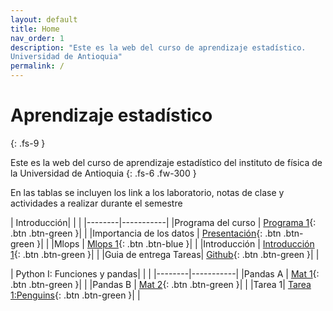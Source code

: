 ```yaml
---
layout: default
title: Home
nav_order: 1
description: "Este es la web del curso de aprendizaje estadístico.
Universidad de Antioquia"
permalink: /
---
```





# Aprendizaje estadístico 
{: .fs-9 }

Este es la web del curso de aprendizaje estadístico del instituto de física de la Universidad de Antioquia
{: .fs-6 .fw-300 }

<!-- [Get started now](#getting-started){: .btn .btn-primary .fs-5 .mb-4 .mb-md-0 .mr-2 } -->
<!-- [Libro guia](https://restrepo.github.io/ComputationalMethods/){: .btn .fs-5 .mb-4 .mb-md-0 } -->


En las tablas se incluyen los link a los laboratorio, notas de clase y actividades a realizar durante el semestre





| Introducción|  | |
|--------|-----------|
|Programa del curso | [Programa 1](https://github.com/CienciaDatosUdea/002_EstudiantesAprendizajeEstadistico/blob/main/semestre2025-2/Programa/ProgramaAE.pdf){: .btn .btn-green }| |
|Importancia de los datos | [Presentación](https://docs.google.com/presentation/d/1SrqIeip_4TOwvEmoUX60Wo6pSO3ZwyeO/edit?usp=share_link&ouid=113907049151858803895&rtpof=true&sd=true){: .btn .btn-green }| |
|Mlops | [Mlops 1](https://github.com/CienciaDatosUdea/002_EstudiantesAprendizajeEstadistico/blob/main/semestre2025-2/Sesiones/imagenes/Sesion_03_pandas.gif?raw=true){: .btn .btn-blue }| |
|Introducción | [Introducción 1](https://colab.research.google.com/github/CienciaDatosUdea/002_EstudiantesAprendizajeEstadistico/blob/main/semestre2025-2/Sesiones/Sesion_00_introduccion_v1.ipynb){: .btn .btn-green }| |
|Guia de entrega Tareas| [Github](https://docs.google.com/presentation/d/1-S9rPT4xcAzL3UvNJJh1y8t30k93kXqT/edit?usp=sharing&ouid=113907049151858803895&rtpof=true&sd=true){: .btn .btn-green }| |

| Python I: Funciones y pandas|  | |
|--------|-----------|
|Pandas A | [Mat 1](https://colab.research.google.com/github/CienciaDatosUdea/002_EstudiantesAprendizajeEstadistico/blob/main/semestre2025-2/Sesiones/Sesion_01a_python_pandas_v1.ipynb){: .btn .btn-green }| |
|Pandas B | [Mat 2](https://colab.research.google.com/github/CienciaDatosUdea/002_EstudiantesAprendizajeEstadistico/blob/main/semestre2025-2/Sesiones/Sesion_01b_pandas_V2.ipynb){: .btn .btn-green }| |
|Tarea 1| [Tarea 1:Penguins](https://colab.research.google.com/github/CienciaDatosUdea/002_EstudiantesAprendizajeEstadistico/blob/main/semestre2025-1/Laboratorios/Tarea_00_penguins.ipynb){: .btn .btn-green }| |



<!-- 
|Pandas C: Pruebas Hipotesis | [Mat 3](https://colab.research.google.com/github/CienciaDatosUdea/002_EstudiantesAprendizajeEstadistico/blob/main/semestre2025-1/Sesiones/Sesion_01c_PruebasH_V2.ipynb){: .btn .btn-green }| |
|Presentacion | [Presentación](https://docs.google.com/presentation/d/138enisfLjph5p-O-VZ36k4xZzjl4OpiRDipZIPDBbrw/edit?usp=sharing){: .btn .btn-green }| |

|Laboratorio | [Lab 1](https://colab.research.google.com/github/CienciaDatosUdea/002_EstudiantesAprendizajeEstadistico/blob/main/semestre2025-2/Laboratorios/Laboratorio_01_pandas_v1.ipynb){: .btn .btn-green }| |
 -->

<!-- 
| Introducción machine learning|  | |
|--------|-----------|
|1D   | [Mat 1](https://colab.research.google.com/github/CienciaDatosUdea/002_EstudiantesAprendizajeEstadistico/blob/main/semestre2025-1/Sesiones/Sesion_02_intuicion_estadistica_v1.ipynb){: .btn .btn-green }| |
|2D   | [Mat 2](https://colab.research.google.com/github/CienciaDatosUdea/002_EstudiantesAprendizajeEstadistico/blob/main/semestre2025-1/Sesiones/Sesion_03_intuicion_estadistica_II_v1.ipynb){: .btn .btn-green }| |
|Presentacion | [Presentación](https://docs.google.com/presentation/d/1IgcKInOO0walhXs8j4ir5o8fYqvxpKzsYbHe6Tfz1UI/edit?usp=sharing){: .btn .btn-green }| |

| Regresión lineal|  | |
|--------|-----------|
|1D   | [Lab 3](https://colab.research.google.com/github/CienciaDatosUdea/002_EstudiantesAprendizajeEstadistico/blob/main/semestre2025-1/Laboratorios/Laboratorio_03_reg_lin_grad_descV1.ipynb){: .btn .btn-green }| |

|Multivariada   | [Lab 4](https://colab.research.google.com/github/CienciaDatosUdea/002_EstudiantesAprendizajeEstadistico/blob/main/semestre2025-1/Laboratorios/Laboratorio_04_reg_multivariada.ipynb){: .btn .btn-green }| |
| Punto de vista probabilista | [Mat 6](https://colab.research.google.com/github/CienciaDatosUdea/002_EstudiantesAprendizajeEstadistico/blob/main/semestre2025-1/Sesiones/Sesion_06_regresion_multivariada_normal_equation_v1.ipynb){: .btn .btn-green }| |

|Laboratorio ABC  | [Lab 5](https://colab.research.google.com/github/CienciaDatosUdea/002_EstudiantesAprendizajeEstadistico/blob/main/semestre2025-1/Laboratorios/Laboratorio_05_ABC_Modelo_v1.ipynb){: .btn .btn-green }| |


| Red neuronal|  | |
|--------|-----------|
|NN  | [Mat 7](https://colab.research.google.com/github/CienciaDatosUdea/002_EstudiantesAprendizajeEstadistico/blob/main/semestre2025-1/Laboratorios/Sesion_09_neuronal_networkV1.ipynb){: .btn .btn-green }| |
|NN  | [Lab 7](https://colab.research.google.com/github/CienciaDatosUdea/002_EstudiantesAprendizajeEstadistico/blob/main/semestre2025-1/Laboratorios/Laboratorio_07_nn_zeroV1.ipynb){: .btn .btn-green }| |

|Laboratorio Keras  | [Lab 8](https://colab.research.google.com/github/CienciaDatosUdea/002_EstudiantesAprendizajeEstadistico/blob/main/semestre2025-1/Laboratorios/Laboratorio_08_nn_keras__V1.ipynb){: .btn .btn-green }| |



|Sensibilidad y Especificidad | [Mat](https://colab.research.google.com/github/CienciaDatosUdea/002_EstudiantesAprendizajeEstadistico/blob/main/semestre2025-1/Sesiones/Sesion_10_EspecificidadSensibilidadROC_v1.ipynb){: .btn .btn-green }| |

| Support Vector Machine |  | |
|--------|-----------|
|Laboratorio  y teoria| [Mat-Lab 11](https://colab.research.google.com/github/CienciaDatosUdea/002_EstudiantesAprendizajeEstadistico/blob/main/semestre2025-1/Sesiones/Sesion_11_SVM_v2.ipynb){: .btn .btn-green }| |


|Decision tree|  | |
|Decision tree: Presentacion| [Mat](https://docs.google.com/presentation/d/1uVz0-uUYrvXL-FaJeMEwERZlbNW853QL/edit?usp=sharing&ouid=113907049151858803895&rtpof=true&sd=true){: .btn .btn-green }| |
|Decision tree: Notebook| [Mat](https://colab.research.google.com/github/CienciaDatosUdea/002_EstudiantesAprendizajeEstadistico/blob/main/semestre2025-1/Sesiones/Sesion_12_Desicion_Tree_V1.ipynb){: .btn .btn-green }| |
|Bootstraping| [Mat](https://colab.research.google.com/github/CienciaDatosUdea/002_EstudiantesAprendizajeEstadistico/blob/main/semestre2025-1/Sesiones/Sesion_13_Bootstraping_v1.ipynb){: .btn .btn-green }| |
|Random Forest| [Mat](https://colab.research.google.com/github/CienciaDatosUdea/002_EstudiantesAprendizajeEstadistico/blob/main/semestre2025-1/Sesiones/Sesion_14_RandomForest_v1.ipynb){: .btn .btn-green }| |
 -->

<!-- 
| Python I: Funciones y pandas|  | |
|--------|-----------|
|Pandas A | [Mat 1](https://colab.research.google.com/github/CienciaDatosUdea/002_EstudiantesAprendizajeEstadistico/blob/main/semestre2024-2/Sesiones/Sesion_01a_python_pandas_v1.ipynb){: .btn .btn-green }| |
|Pandas B | [Mat 1](https://colab.research.google.com/github/CienciaDatosUdea/002_EstudiantesAprendizajeEstadistico/blob/main/semestre2024-2/Sesiones/Sesion_01b_pandas_V1.ipynb){: .btn .btn-green }| |
|Laboratorio | [Lab 1](https://colab.research.google.com/github/CienciaDatosUdea/002_EstudiantesAprendizajeEstadistico/blob/main/semestre2024-2/Laboratorios/Laboratorio_01_pandas.ipynb){: .btn .btn-green }| | -->







<!-- 
|Reduccion de dimensionalidad|  | |
|Permutation test and PCA: Notebook| [Mat](https://colab.research.google.com/github/CienciaDatosUdea/002_EstudiantesAprendizajeEstadistico/blob/main/semestre2024-2/Sesiones/Sesion_16_Reduccion_Dimensionalidad_PCA_Perm_IV.ipynb){: .btn .btn-green }| |

|Proyectos| ||
|Presentacion| [Pres](https://docs.google.com/presentation/d/10R3MIPD52fmRY-hgD3DsIlBHRLmM3QAuA-3_vRqrlsg/edit?usp=drive_link){: .btn .btn-green }| |
|Lista| [Lista](https://docs.google.com/spreadsheets/d/1Cjjin1-xvdsMyQUCmoZAnXW8vg_5oJNogGCOrP_zDQ4/edit?usp=sharing){: .btn .btn-green }| |


| Support Vector Machine |  | |
|--------|-----------|
|Laboratorio  y teoria| [Lab 11](https://colab.research.google.com/github/CienciaDatosUdea/002_EstudiantesAprendizajeEstadistico/blob/main/semestre2024-2/Sesiones/Sesion_11_SVM_v2.ipynb){: .btn .btn-green }| |


|Especificida y Sensibilidad |  | |
|--------|-----------|
|Teoría| [Mat 11](https://colab.research.google.com/github/CienciaDatosUdea/002_EstudiantesAprendizajeEstadistico/blob/main/semestre2024-2/Sesiones/Sesion_10_EspecificidadSensibilidadROC_v1.ipynb){: .btn .btn-green }| |



| Red neuronal|  | |
|--------|-----------|
|Parte Sol Lab  | [Lab 6](https://colab.research.google.com/github/CienciaDatosUdea/002_EstudiantesAprendizajeEstadistico/blob/main/semestre2024-2/Laboratorios/Laboratorio_07_nn_zeroV1_sol.ipynb){: .btn .btn-green }| |
|Laboratorio  | [Lab 6](https://colab.research.google.com/github/CienciaDatosUdea/002_EstudiantesAprendizajeEstadistico/blob/main/semestre2024-2/Laboratorios/Laboratorio_07_nn_zeroV1.ipynb){: .btn .btn-green }| |
|Teoria  | [Mat](https://colab.research.google.com/github/CienciaDatosUdea/002_EstudiantesAprendizajeEstadistico/blob/main/semestre2024-2/Sesiones/Sesion_09_neuronal_networkV1.ipynb){: .btn .btn-green }| |
|Laboratorio Keras  | [Lab 7](https://colab.research.google.com/github/CienciaDatosUdea/002_EstudiantesAprendizajeEstadistico/blob/main/semestre2024-2/Laboratorios/Laboratorio_08_nn_keras__V1.ipynb){: .btn .btn-green }| |


| Regresión multivariada|  | |
|--------|-----------|
|Laboratorio  | [Lab 4](https://colab.research.google.com/github/CienciaDatosUdea/002_EstudiantesAprendizajeEstadistico/blob/main/semestre2024-2/Laboratorios/Laboratorio_04_reg_multivariada.ipynb){: .btn .btn-green }| |
| N-D  | [Mat 3](https://colab.research.google.com/github/CienciaDatosUdea/002_EstudiantesAprendizajeEstadistico/blob/main/semestre2024-2/Sesiones/Sesion_05_regresion_multivariadaV3.ipynb){: .btn .btn-green }| |
| Notas CS229 | [Mat 4](https://github.com/CienciaDatosUdea/002_EstudiantesAprendizajeEstadistico/blob/main/semestre2024-2/Referencias/cs229-notes1.pdf){: .btn .btn-green }| |
| Notas clase | [Mat 5](https://github.com/CienciaDatosUdea/002_EstudiantesAprendizajeEstadistico/blob/main/semestre2024-2/Referencias/Sesion_06_ecuacion_normal_maxima_verosimilitud.pdf){: .btn .btn-green }| |
| Punto de vista probabilista | [Mat 6](https://colab.research.google.com/github/CienciaDatosUdea/002_EstudiantesAprendizajeEstadistico/blob/main/semestre2024-2/Sesiones/Sesion_06_regresion_multivariada_normal_equation_v1.ipynb){: .btn .btn-green }| |
|Problema General    | [Lab 5](https://colab.research.google.com/github/CienciaDatosUdea/002_EstudiantesAprendizajeEstadistico/blob/main/semestre2024-2/Laboratorios/Laboratorio_05_ABC_Modelo_v1.ipynb){: .btn .btn-green }| |


| Regresión lineal|  | |
|--------|-----------|
|1D   | [Lab 3](https://colab.research.google.com/github/CienciaDatosUdea/002_EstudiantesAprendizajeEstadistico/blob/main/semestre2024-2/Laboratorios/Laboratorio_03_reg_lin_grad_descV1.ipynb){: .btn .btn-green }| |


| Introducción machine learning|  | |
|--------|-----------|
|1D   | [Mat 1](https://colab.research.google.com/github/CienciaDatosUdea/002_EstudiantesAprendizajeEstadistico/blob/main/semestre2024-2/Sesiones/Sesion_02_intuicion_estadistica_v1.ipynb){: .btn .btn-green }| |
|2D   | [Mat 2](https://colab.research.google.com/github/CienciaDatosUdea/002_EstudiantesAprendizajeEstadistico/blob/main/semestre2024-2/Sesiones/Sesion_03_intuicion_estadistica_II_v1.ipynb){: .btn .btn-green }| |
|Laboratorio | [Lab 2](https://colab.research.google.com/github/CienciaDatosUdea/002_EstudiantesAprendizajeEstadistico/blob/main/semestre2024-2/Laboratorios/Laboratorio_02_v1.ipynb){: .btn .btn-green }| | -->



<!-- 
========================================================================================

========================================================================================

========================================================================================

========================================================================================
|Laboratorio | [Lab 1](){: .btn .btn-green }| |
|Pandas B | [Mat 2](){: .btn .btn-blue }| |

| Introducción machine learning|  | |
|--------|-----------|
|1D   | [Mat 1](https://colab.research.google.com/github/hernansalinas/Curso_aprendizaje_estadistico/blob/main/Sesiones/Sesion_02_intuicion_estadistica.ipynb){: .btn .btn-green }| |
|2D | [Mat 2](https://colab.research.google.com/github/hernansalinas/Curso_aprendizaje_estadistico/blob/main/Sesiones/Sesion_03_intuicion_estadistica_II.ipynb){: .btn .btn-blue }| |



| Regresión lineal, multivariada |  | |
|--------|-----------|
|1D   | [Lab 2](https://colab.research.google.com/github/hernansalinas/Curso_aprendizaje_estadistico/blob/main/Assesment/Laboratorio_03_reg_lin_grad_desc.ipynb){: .btn .btn-green }| |
|2D   | [Mat 1](https://colab.research.google.com/github/hernansalinas/Curso_aprendizaje_estadistico/blob/main/Sesiones/Sesion_05_regresion_multivariadaV2.ipynb){: .btn .btn-green }| |
|Ecuación Normal    | [Lab 3](https://colab.research.google.com/github/hernansalinas/Curso_aprendizaje_estadistico/blob/main/Assesment/Laboratorio_05_NormalEquations.ipynb){: .btn .btn-green }| |
|Problema General    | [Lab 4](https://colab.research.google.com/github/hernansalinas/Curso_aprendizaje_estadistico/blob/main/Assesment/Laboratorio_05_ABC_Modelo.ipynb){: .btn .btn-green }| |



| Regresión logistica |  | |
|--------|-----------|
|Laboratorio  y teoria| [Lab 2](https://colab.research.google.com/github/hernansalinas/Curso_aprendizaje_estadistico/blob/main/Assesment/Laboratorio_06_RegresionLogistica.ipynb){: .btn .btn-green }| |

| Red neuronal |  | |
|--------|-----------|
|Teoria  | [teoria 2](https://colab.research.google.com/github/hernansalinas/Curso_aprendizaje_estadistico/blob/main/Sesiones/Sesion_09_neuronal_network.ipynb){: .btn .btn-green }| |
|Laboratorio   | [Lab ](https://colab.research.google.com/github/hernansalinas/Curso_aprendizaje_estadistico/blob/main/Assesment/Laboratorio_07_nn_zeroV1.ipynb){: .btn .btn-green }| |
|Laboratorio   | [Mat ](https://github.com/hernansalinas/Curso_aprendizaje_estadistico/blob/main/presentaciones/Generalidades/Presentation2.pptx){: .btn .btn-green }| |
|Laboratorio   | [Lab ](https://colab.research.google.com/github/hernansalinas/Curso_aprendizaje_estadistico/blob/main/Assesment/Laboratorio_08_nn_keras__V0.ipynb){: .btn .btn-green }| |



| Red neuronal convolucional |  | |
|--------|-----------|
|Laboratorio   | [Mat ](https://colab.research.google.com/github/hernansalinas/Curso_aprendizaje_estadistico/blob/main/Sesiones/Sesion_17_convolution_nn.ipynb){: .btn .btn-green }| |
|material   | [Mat ](https://github.com/hernansalinas/Curso_aprendizaje_estadistico/blob/main/presentaciones/Sesion_17_convolutionalNetwork.pptx){: .btn .btn-green }| |
|Laboratorio   | [Lab ](https://colab.research.google.com/github/hernansalinas/Curso_aprendizaje_estadistico/blob/main/Assesment/Laboratorio_redes_neuronales_convolucionales.ipynb){: .btn .btn-green }| |


| API |  | |
|--------|-----------|
|Laboratorio   | [Lab ](https://github.com/hernansalinas/Curso_aprendizaje_estadistico/blob/main/Assesment/Laboratorio_13_Despliegue_de_Api.ipynb){: .btn .btn-green }| |
|Material   | [API ](https://github.com/hernansalinas/Curso_aprendizaje_estadistico/tree/main/API){: .btn .btn-green }| |


| Lab Final |  | |
|Laboratorio   | [Laboratorio ](https://colab.research.google.com/github/hernansalinas/Curso_aprendizaje_estadistico/blob/main/Assesment/LaboratorioFinal.ipynb){: .btn .btn-green }| |
 -->
